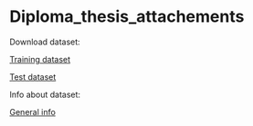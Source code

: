 # Diploma_thesis_attachements

Download dataset: 

[Training dataset](https://drive.google.com/file/d/13z_NVZi1K0zB2lEfZ3k_XF6-mrAfHgKq/view?usp=sharing) 

[Test dataset](https://drive.google.com/file/d/1jBe0oEkbTj7FLwQYr9NEIDFhkO5SnnG8/view?usp=sharing)

Info about dataset:

[General info](https://contest.emslibs.com/page/data)
